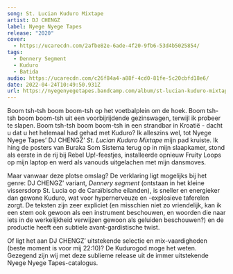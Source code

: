 ```yaml
---
song: St. Lucian Kuduro Mixtape
artist: DJ CHENGZ
label: Nyege Nyege Tapes
release: "2020"
cover:
  - https://ucarecdn.com/2afbe82e-6ade-4f20-9fb6-53d4b5025854/
tags:
  - Dennery Segment
  - Kuduro
  - Batida
audio: https://ucarecdn.com/c26f84a4-a88f-4cd0-81fe-5c20cbfd18e6/
date: 2022-04-24T10:49:50.931Z
url: https://nyegenyegetapes.bandcamp.com/album/st-lucian-kuduro-mixtape
---
```

Boom tsh-tsh boom boom-tsh op het voetbalplein om de hoek. Boom tsh-tsh boom boom-tsh uit een voorbijrijdende gezinswagen, terwijl ik probeer te slapen. Boom tsh-tsh boom boom-tsh in een strandbar in Kroatië - dacht u dat u het helemaal had gehad met Kuduro? Ik alleszins wel, tot Nyege Nyege Tapes’ DJ CHENGZ’ *St. Lucian Kuduro Mixtape* mijn pad kruiste. Ik hing de posters van Buraka Som Sistema terug op in mijn slaapkamer, stond als eerste in de rij bij Rebel Up!-feestjes, installeerde opnieuw Fruity Loops op mijn laptop en werd als vanouds uitgelachen met mijn dansmoves.

Maar vanwaar deze plotse omslag? De verklaring ligt mogelijks bij het genre: DJ CHENGZ’ variant, *Dennery segment* (ontstaan in het kleine vissersdorp St. Lucia op de Caraïbische eilanden), is sneller en energieker dan gewone Kuduro, wat voor hypernerveuze en -explosieve taferelen zorgt. De teksten zijn zeer expliciet (en misschien niet zo vriendelijk, kan ik een stem ook gewoon als een instrument beschouwen, en woorden die naar iets in de werkelijkheid verwijzen gewoon als geluiden beschouwen?) en de productie heeft een subtiele avant-gardistische twist.

Of ligt het aan DJ CHENGZ’ uitstekende selectie en mix-vaardigheden (beste moment is voor mij 22:10)? De Kudurogod moge het weten. Gezegend zijn wij met deze sublieme release uit de immer uitstekende Nyege Nyege Tapes-catalogus.